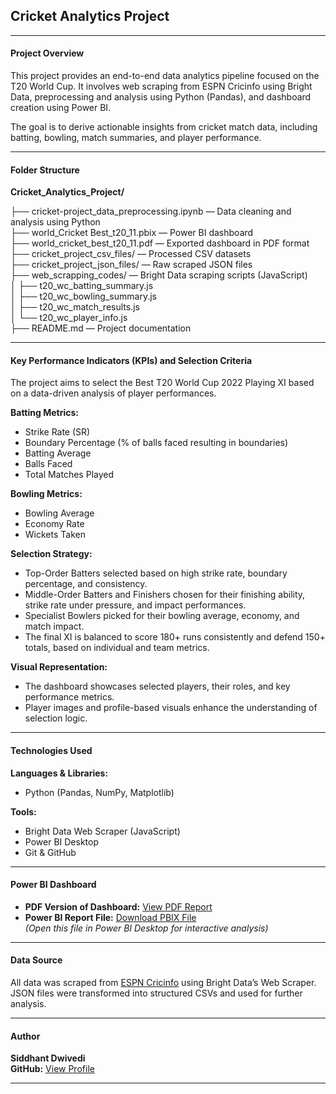 ## **Cricket Analytics Project**

---

#### **Project Overview**

This project provides an end-to-end data analytics pipeline focused on the T20 World Cup. It involves web scraping from ESPN Cricinfo using Bright Data, preprocessing and analysis using Python (Pandas), and dashboard creation using Power BI.

The goal is to derive actionable insights from cricket match data, including batting, bowling, match summaries, and player performance.

---

#### **Folder Structure**

**Cricket_Analytics_Project/**

├── cricket-project_data_preprocessing.ipynb   — Data cleaning and analysis using Python  
├── world_Cricket Best_t20_11.pbix             — Power BI dashboard  
├── world_cricket_best_t20_11.pdf              — Exported dashboard in PDF format  
├── cricket_project_csv_files/                 — Processed CSV datasets  
├── cricket_project_json_files/                — Raw scraped JSON files  
├── web_scrapping_codes/                       — Bright Data scraping scripts (JavaScript)  
│   ├── t20_wc_batting_summary.js  
│   ├── t20_wc_bowling_summary.js  
│   ├── t20_wc_match_results.js  
│   └── t20_wc_player_info.js  
├── README.md                                  — Project documentation  

---

#### **Key Performance Indicators (KPIs) and Selection Criteria**

The project aims to select the Best T20 World Cup 2022 Playing XI based on a data-driven analysis of player performances.

**Batting Metrics:**
- Strike Rate (SR)
- Boundary Percentage (% of balls faced resulting in boundaries)
- Batting Average
- Balls Faced
- Total Matches Played

**Bowling Metrics:**
- Bowling Average
- Economy Rate
- Wickets Taken

**Selection Strategy:**
- Top-Order Batters selected based on high strike rate, boundary percentage, and consistency.
- Middle-Order Batters and Finishers chosen for their finishing ability, strike rate under pressure, and impact performances.
- Specialist Bowlers picked for their bowling average, economy, and match impact.
- The final XI is balanced to score 180+ runs consistently and defend 150+ totals, based on individual and team metrics.

**Visual Representation:**
- The dashboard showcases selected players, their roles, and key performance metrics.
- Player images and profile-based visuals enhance the understanding of selection logic.

---

#### **Technologies Used**

**Languages & Libraries:**
- Python (Pandas, NumPy, Matplotlib)

**Tools:**
- Bright Data Web Scraper (JavaScript)
- Power BI Desktop
- Git & GitHub

---

#### **Power BI Dashboard**

- **PDF Version of Dashboard:** [View PDF Report](./world_cricket_best_t20_11.pdf)  
- **Power BI Report File:** [Download PBIX File](./world_Cricket%20Best_t20_11.pbix)  
  *(Open this file in Power BI Desktop for interactive analysis)*  

---

#### **Data Source**

All data was scraped from [ESPN Cricinfo](https://www.espncricinfo.com/) using Bright Data’s Web Scraper.  
JSON files were transformed into structured CSVs and used for further analysis.

---

#### **Author**

**Siddhant Dwivedi**  
**GitHub:** [View Profile](https://github.com/Yungstunner)


---








